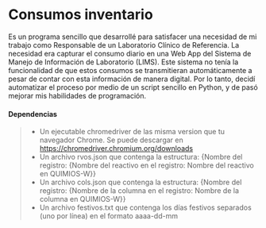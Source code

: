 #  Consumos inventario
Es un programa sencillo que desarrollé para satisfacer una necesidad de mi trabajo como Responsable de un Laboratorio Clínico de Referencia. 
La necesidad era capturar el consumo diario en una Web App del Sistema de Manejo de Información de Laboratorio (LIMS). 
Este sistema no tenía la funcionalidad de que estos consumos se transmitieran automáticamente a pesar de contar con esta información de manera digital. 
Por lo tanto, decidí automatizar el proceso por medio de un script sencillo en Python, y de pasó mejorar mis habilidades de programación.

#### Dependencias
> - Un ejecutable chromedriver de las misma version que tu navegador Chrome. Se puede descargar en <https://chromedriver.chromium.org/downloads>
> - Un archivo rvos.json que contenga la estructura: {Nombre del registro: {Nombre del reactivo en el registro: Nombre del reactivo en QUIMIOS-W}}
> - Un archivo cols.json que contenga la estructura: {Nombre del registro: {Nombre de la columna en el registro: Nombre de la columna en QUIMIOS-W}}
> - Un archivo festivos.txt que contenga los días festivos separados (uno por línea) en el formato aaaa-dd-mm
